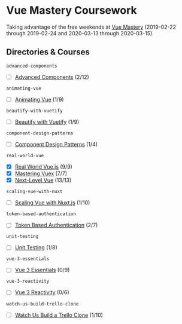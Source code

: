 # Vue Mastery Coursework

Taking advantage of the free weekends at [Vue Mastery](https://www.vuemastery.com) (2019-02-22 through 2019-02-24 and 2020-03-13 through 2020-03-15).

## Directories & Courses

`advanced-components`

- [ ] [Advanced Components](https://www.vuemastery.com/courses/advanced-components/evan-you-on-proxiesm) (2/12)

`animating-vue`

- [ ] [Animating Vue](https://www.vuemastery.com/courses/animating-vue/transitions) (1/9)

`beautify-with-vuetify`

- [ ] [Beautify with Vuetify](https://www.vuemastery.com/courses/beautify-with-vuetify/components-part-1) (1/9)

`component-design-patterns`

- [ ] [Component Design Patterns](https://www.vuemastery.com/courses/Component-Design-Patterns/props-fundamentals) (1/4)

`real-world-vue`

- [x] [Real World Vue.js](https://www.vuemastery.com/courses/real-world-vue-js/API-calls-with-Axios) (9/9)
- [x] [Mastering Vuex](https://www.vuemastery.com/courses/mastering-vuex/intro-to-vuex) (7/7)
- [x] [Next-Level Vue](https://www.vuemastery.com/courses/next-level-vue/next-level-vue-orientation) (13/13)

`scaling-vue-with-nuxt`

- [ ] [Scaling Vue with Nuxt.js](https://www.vuemastery.com/courses/scaling-vue-with-nuxt-js/creating-a-nuxt-app) (1/10)

`token-based-authentication`

- [ ] [Token Based Authentication](https://www.vuemastery.com/courses/token-based-authentication/user-registration) (2/7)

`unit-testing`

- [ ] [Unit Testing](https://www.vuemastery.com/courses/unit-testing/what-to-test) (1/8)

`vue-3-essentials`

- [ ] [Vue 3 Essentials](https://www.vuemastery.com/courses/vue-3-essentials/why-the-composition-api) (0/9)

`vue-3-reactivity`

- [ ] [Vue 3 Reactivity](https://www.vuemastery.com/courses/vue-3-reactivity/vue3-reactivity) (0/6)

`watch-us-build-trello-clone`

- [ ] [Watch Us Build a Trello Clone](https://www.vuemastery.com/courses/watch-us-build-trello-clone/building-our-board) (1/10)
